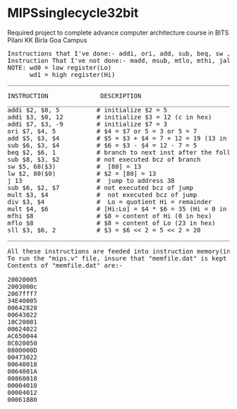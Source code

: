 # MIPSsinglecycle32bit
Required project to complete advance computer architecture course in BITS Pilani KK Birla Goa Campus
<pre>
Instructions that I've done:- addi, ori, add, sub, beq, sw ,lw, j, sub, mult, div, mfhi, mflo, sll
Instruction That I've not done:- madd, msub, mtlo, mthi, jalr
NOTE: wd0 = low register(Lo)
      wd1 = high register(Hi)
______________________________________________________________________________________________________________

INSTRUCTION              DESCRIPTION                                                         MEMORY ADDRESS  
______________________________________________________________________________________________________________
addi $2, $0, 5          # initialize $2 = 5                                                      0
addi $3, $0, 12         # initialize $3 = 12 (c in hex)                                          4
addi $7, $3, -9         # initialize $7 = 3                                                      8 
ori $7, $4, 5           # $4 = $7 or 5 = 3 or 5 = 7                                              C
add $5, $3, $4          # $5 = $3 + $4 = 7 + 12 = 19 (13 in hex)                                 10
sub $6, $3, $4          # $6 = $3 - $4 = 12 - 7 = 5                                              14
beq $2, $6, 1           # branch to next inst after the following inst (i.e address 20 )         18
sub $8, $3, $2          # not executed bcz of branch                                             1c
sw $5, 68($3)           #  [80] = 13                                                             20
lw $2, 80($0)           # $2 = [80] = 13                                                         24
j 13                    #  jump to address 38                                                    2C
sub $6, $2, $7          # not executed bcz of jump                                               30
mult $3, $4             #  not executed bcz of jump                                              34
div $3, $4              #  Lo = quotient Hi = remainder                                          38
mult $4, $6             # [Hi:Lo] = $4 * $6 = 35 (Hi = 0 in hex, Lo = 23 in hex)                 3c
mfhi $8                 # $8 = content of Hi (0 in hex)                                          40
mflo $8                 # $8 = content of Lo (23 in hex)                                         44
sll $3, $6, 2           # $3 = $6 << 2 = 5 << 2 = 20                                             48 
______________________________________________________________________________________________________________                                                           

All these instructions are feeded into instruction memory(in hex format) using a external file "memfile.dat".
To run the "mips.v" file, insure that "memfile.dat" is kept in same folder. 
Contents of "memfile.dat" are:-

20020005
2003000c
2067fff7
34E40005
00642820
00643022
10C20001 
00624022
AC650044 
8C020050
0800000D
00473022
00640018
0064001A
00860018
00004010
00004012
00061880
</pre>
